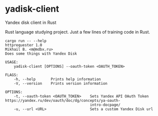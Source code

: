 # yadisk-client
Yandex disk client in Rust

Rust language studying project.
Just a few lines of training code in Rust.

```
cargo run -- --help
httprequester 1.0
Mikhail B. <m@mdbx.ru>
Does some things with Yandex Disk

USAGE:
    yadisk-client [OPTIONS] --oauth-token <OAUTH_TOKEN>

FLAGS:
    -h, --help       Prints help information
    -V, --version    Prints version information

OPTIONS:
    -t, --oauth-token <OAUTH_TOKEN>    Sets Yandex API OAuth Token https://yandex.ru/dev/oauth/doc/dg/concepts/ya-oauth-
                                       intro-docpage/
    -u, --url <URL>                    Sets a custom Yandex Disk url
```
